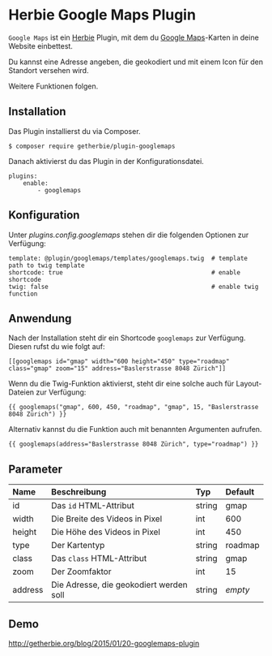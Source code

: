 # Herbie Google Maps Plugin

`Google Maps` ist ein [Herbie](http://github.com/getherbie/herbie) Plugin, mit dem du 
[Google Maps](http://maps.google.com)-Karten in deine Website einbettest.

Du kannst eine Adresse angeben, die geokodiert und mit einem Icon für den Standort versehen wird.

Weitere Funktionen folgen.


## Installation

Das Plugin installierst du via Composer.

	$ composer require getherbie/plugin-googlemaps

Danach aktivierst du das Plugin in der Konfigurationsdatei.

    plugins:
        enable:    
            - googlemaps


Konfiguration
-------------

Unter *plugins.config.googlemaps* stehen dir die folgenden Optionen zur Verfügung:

    template: @plugin/googlemaps/templates/googlemaps.twig  # template path to twig template
    shortcode: true                                         # enable shortcode
    twig: false                                             # enable twig function


Anwendung
---------

Nach der Installation steht dir ein Shortcode `googlemaps` zur Verfügung. Diesen rufst du wie folgt auf:

    [[googlemaps id="gmap" width="600 height="450" type="roadmap" class="gmap" zoom="15" address="Baslerstrasse 8048 Zürich"]]


Wenn du die Twig-Funktion aktivierst, steht dir eine solche auch für Layout-Dateien zur Verfügung: 

    {{ googlemaps("gmap", 600, 450, "roadmap", "gmap", 15, "Baslerstrasse 8048 Zürich") }}

Alternativ kannst du die Funktion auch mit benannten Argumenten aufrufen.

    {{ googlemaps(address="Baslerstrasse 8048 Zürich", type="roadmap") }}


Parameter
---------

Name        | Beschreibung                              | Typ       | Default
:---------- | :---------------------------------------- | :-------- | :------
id          | Das `id` HTML-Attribut                    | string    | gmap  
width       | Die Breite des Videos in Pixel            | int       | 600
height      | Die Höhe des Videos in Pixel              | int       | 450
type        | Der Kartentyp                             | string    | roadmap
class       | Das `class` HTML-Attribut                 | string    | gmap
zoom        | Der Zoomfaktor                            | int       | 15
address     | Die Adresse, die geokodiert werden soll   | string    | *empty* 


Demo
----

<http://getherbie.org/blog/2015/01/20-googlemaps-plugin>